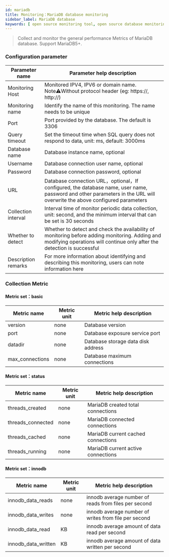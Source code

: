 ```yaml
---
id: mariadb
title: Monitoring：MariaDB database monitoring
sidebar_label: MariaDB database
keywords: [ open source monitoring tool, open source database monitoring tool, monitoring mariadb database metrics ]
---
```


> Collect and monitor the general performance Metrics of MariaDB database. Support MariaDB5+.

### Configuration parameter

| Parameter name      | Parameter help description                                                                                                                                                |
|---------------------|---------------------------------------------------------------------------------------------------------------------------------------------------------------------------|
| Monitoring Host     | Monitored IPV4, IPV6 or domain name. Note⚠️Without protocol header (eg: https://, http://)                                                                                |
| Monitoring name     | Identify the name of this monitoring. The name needs to be unique                                                                                                         |
| Port                | Port provided by the database. The default is 3306                                                                                                                        |
| Query timeout       | Set the timeout time when SQL query does not respond to data, unit: ms, default: 3000ms                                                                                   |
| Database name       | Database instance name, optional                                                                                                                                          |
| Username            | Database connection user name, optional                                                                                                                                   |
| Password            | Database connection password, optional                                                                                                                                    |
| URL                 | Database connection URL，optional，If configured, the database name, user name, password and other parameters in the URL will overwrite the above configured parameters     |
| Collection interval | Interval time of monitor periodic data collection, unit: second, and the minimum interval that can be set is 30 seconds                                                   |
| Whether to detect   | Whether to detect and check the availability of monitoring before adding monitoring. Adding and modifying operations will continue only after the detection is successful |
| Description remarks | For more information about identifying and describing this monitoring, users can note information here                                                                    |

### Collection Metric

#### Metric set：basic

| Metric name     | Metric unit | Metric help description            |
|-----------------|-------------|------------------------------------|
| version         | none        | Database version                   |
| port            | none        | Database exposure service port     |
| datadir         | none        | Database storage data disk address |
| max_connections | none        | Database maximum connections       |

#### Metric set：status

| Metric name       | Metric unit | Metric help description            |
|-------------------|-------------|------------------------------------|
| threads_created   | none        | MariaDB created total connections  |
| threads_connected | none        | MariaDB connected connections      |
| threads_cached    | none        | MariaDB current cached connections |
| threads_running   | none        | MariaDB current active connections |

#### Metric set：innodb

| Metric name         | Metric unit | Metric help description                              |
|---------------------|-------------|------------------------------------------------------|
| innodb_data_reads   | none        | innodb average number of reads from files per second |
| innodb_data_writes  | none        | innodb average number of writes from file per second |
| innodb_data_read    | KB          | innodb average amount of data read per second        |
| innodb_data_written | KB          | innodb average amount of data written per second     | 



